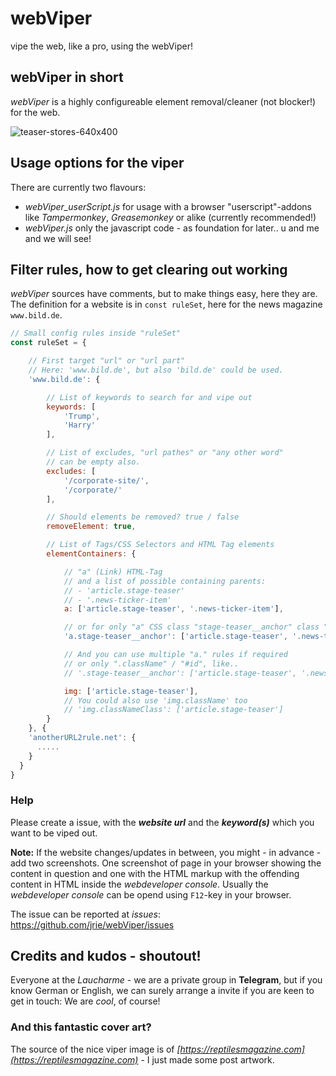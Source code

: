 # webViper

vipe the web, like a pro, using the webViper!

## webViper in short
*webViper* is a highly configureable element removal/cleaner (not blocker!) for the web.

![teaser-stores-640x400](https://github.com/user-attachments/assets/0087ef71-9ce6-43bf-b38f-f65b427f8c99)

## Usage options for the viper
There are currently two flavours:
- *webViper_userScript.js* for usage with a browser "userscript"-addons like *Tampermonkey*, *Greasemonkey* or alike (currently recommended!)
- *webViper.js* only the javascript code - as foundation for later.. u and me and we will see!

## Filter rules, how to get clearing out working
*webViper* sources have comments, but to make things easy, here they are.
The definition for a website is in `const ruleSet`, here for the news magazine `www.bild.de`.

```javascript
// Small config rules inside "ruleSet"
const ruleSet = {

    // First target "url" or "url part"
    // Here: 'www.bild.de', but also 'bild.de' could be used.
    'www.bild.de': {

        // List of keywords to search for and vipe out
        keywords: [
            'Trump',
            'Harry'
        ],

        // List of excludes, "url pathes" or "any other word"
        // can be empty also.
        excludes: [
            '/corporate-site/',
            '/corporate/'
        ],

        // Should elements be removed? true / false
        removeElement: true,

        // List of Tags/CSS Selectors and HTML Tag elements
        elementContainers: {

            // "a" (Link) HTML-Tag
            // and a list of possible containing parents:
            // - 'article.stage-teaser'
            // - '.news-ticker-item'
            a: ['article.stage-teaser', '.news-ticker-item'],

            // or for only "a" CSS class "stage-teaser__anchor" class "a" HTML tags
            'a.stage-teaser__anchor': ['article.stage-teaser', '.news-ticker-item'],

            // And you can use multiple "a." rules if required
            // or only ".className" / "#id", like..
            // '.stage-teaser__anchor': ['article.stage-teaser', '.news-ticker-item']

            img: ['article.stage-teaser'],
            // You could also use 'img.className' too
            // 'img.classNameClass': ['article.stage-teaser']
        }
    }, {
    'anotherURL2rule.net': {
      .....
    }
  }
}
```
### Help
Please create a issue, with the ***website url*** and the ***keyword(s)*** which you want to be viped out.

**Note:** If the website changes/updates in between, you might - in advance - add two screenshots. One screenshot of page in your browser showing the content in question and one with the HTML markup with the offending content in HTML inside the *webdeveloper console*. Usually the *webdeveloper console* can be opend using `F12`-key in your browser.

The issue can be reported at *issues*: https://github.com/jrie/webViper/issues

## Credits and kudos - shoutout!
Everyone at the *Laucharme* - we are a private group in **Telegram**, but if you know German or English, we can surely arrange a invite if you are keen to get in touch: We are *cool*, of course!

### And this fantastic cover art?
The source of the nice viper image is of *[https://reptilesmagazine.com](https://reptilesmagazine.com)* - I just made some post artwork. 
